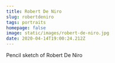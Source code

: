 ```yaml
---
title: Robert De Niro
slug: robertdeniro
tags: portraits
homepage: false
image: static/images/robert-de-niro.jpg
date: 2020-04-14T19:00:24.212Z
---
```

Pencil sketch of Robert De Niro
